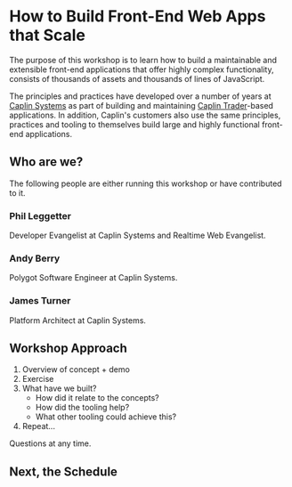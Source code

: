 # How to Build Front-End Web Apps that Scale

The purpose of this workshop is to learn how to build a maintainable and extensible
front-end applications that offer highly complex functionality, consists of
thousands of assets and thousands of lines of JavaScript.

The principles and practices have developed over a number of years at [Caplin Systems](http://www.caplin.com)
as part of building and maintaining [Caplin Trader](http://caplin.com/caplin-trader)-based
applications. In addition, Caplin's customers also use the same principles, practices
and tooling to themselves build large and highly functional front-end applications.

## Who are we?

The following people are either running this workshop or have contributed to it.

### Phil Leggetter

Developer Evangelist at Caplin Systems and Realtime Web Evangelist.

### Andy Berry

Polygot Software Engineer at Caplin Systems.

### James Turner

Platform Architect at Caplin Systems.

## Workshop Approach

1. Overview of concept + demo
2. Exercise
3. What have we built?
   * How did it relate to the concepts?
   * How did the tooling help?
   * What other tooling could achieve this?
4. Repeat...

Questions at any time.

## Next, the Schedule
